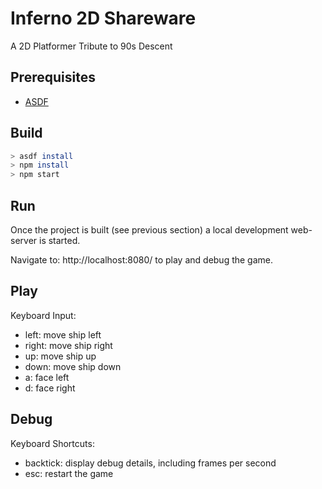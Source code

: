 # Inferno 2D Shareware

A 2D Platformer Tribute to 90s Descent

## Prerequisites

- [ASDF](https://asdf-vm.com/)

## Build

```bash
> asdf install
> npm install
> npm start
```

## Run

Once the project is built (see previous section) a local development web-server is started.

Navigate to: http://localhost:8080/ to play and debug the game.

## Play

Keyboard Input:

- left: move ship left
- right: move ship right
- up: move ship up
- down: move ship down
- a: face left
- d: face right

## Debug

Keyboard Shortcuts:

- backtick: display debug details, including frames per second
- esc: restart the game
